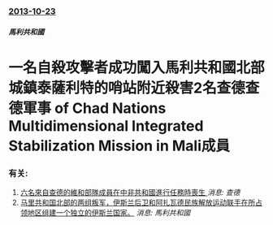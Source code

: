 ### [2013-10-23](/news/2013/10/23/index.md)

##### 馬利共和國
#  一名自殺攻擊者成功闖入馬利共和國北部城鎮泰薩利特的哨站附近殺害2名查德查德軍事 of Chad Nations Multidimensional Integrated Stabilization Mission in Mali成員




### 有关:

1. [ 六名來自查德的維和部隊成員在中非共和國進行任務時喪生 ](/zh/news/2013/12/26/六名來自查德的維和部隊成員在中非共和國進行任務時喪生.md) _消息: 查德_
2. [ 马里共和国北部的两组叛军，伊斯兰后卫和阿扎瓦德民族解放运动联手在所占领地区组建一个独立的伊斯兰国家。](/zh/news/2012/05/25/马里共和国北部的两组叛军-伊斯兰后卫和阿扎瓦德民族解放运动联手在所占领地区组建一个独立的伊斯兰国家.md) _消息: 馬利共和國_
